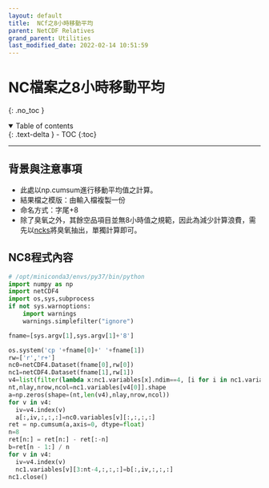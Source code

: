 ```yaml
---
layout: default
title:  NCf之8小時移動平均
parent: NetCDF Relatives
grand_parent: Utilities
last_modified_date: 2022-02-14 10:51:59
---
```

# NC檔案之8小時移動平均
{: .no_toc }

<details open markdown="block">
  <summary>
    Table of contents
  </summary>
  {: .text-delta }
- TOC
{:toc}
</details>

---
## 背景與注意事項
- 此處以np.cumsum進行移動平均值之計算。
- 結果檔之模版：由輸入檔複製一份
- 命名方式：字尾+8
- 除了臭氧之外，其餘空品項目並無8小時值之規範，因此為減少計算浪費，需先以[ncks]()將臭氧抽出，單獨計算即可。

## NC8程式內容

```python
# /opt/miniconda3/envs/py37/bin/python
import numpy as np
import netCDF4
import os,sys,subprocess
if not sys.warnoptions:
    import warnings
    warnings.simplefilter("ignore")

fname=[sys.argv[1],sys.argv[1]+'8']

os.system('cp '+fname[0]+' '+fname[1])
rw=['r','r+']
nc0=netCDF4.Dataset(fname[0],rw[0])
nc1=netCDF4.Dataset(fname[1],rw[1])
v4=list(filter(lambda x:nc1.variables[x].ndim==4, [i for i in nc1.variables]))
nt,nlay,nrow,ncol=nc1.variables[v4[0]].shape
a=np.zeros(shape=(nt,len(v4),nlay,nrow,ncol))
for v in v4:
  iv=v4.index(v)
  a[:,iv,:,:,:]=nc0.variables[v][:,:,:,:]
ret = np.cumsum(a,axis=0, dtype=float)
n=8
ret[n:] = ret[n:] - ret[:-n]
b=ret[n - 1:] / n
for v in v4:
  iv=v4.index(v)
  nc1.variables[v][3:nt-4,:,:,:]=b[:,iv,:,:,:]
nc1.close()
```
